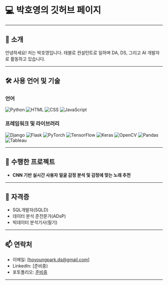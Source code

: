 # 💻 박호영의 깃허브 페이지

---

## 👋 소개
안녕하세요! 저는 박호영입니다. 태블로 컨설턴트로 일하며 DA, DS, 그리고 AI 개발자로 활동하고 있습니다.

---

## 🛠 사용 언어 및 기술

### 언어

![Python](https://img.shields.io/badge/Python-3776AB?style=flat-square&logo=python&logoColor=white)
![HTML](https://img.shields.io/badge/HTML-E34F26?style=flat-square&logo=html5&logoColor=white)
![CSS](https://img.shields.io/badge/CSS-1572B6?style=flat-square&logo=css3&logoColor=white)
![JavaScript](https://img.shields.io/badge/JavaScript-F7DF1E?style=flat-square&logo=javascript&logoColor=black)

### 프레임워크 및 라이브러리

![Django](https://img.shields.io/badge/Django-092E20?style=flat-square&logo=django&logoColor=white)
![Flask](https://img.shields.io/badge/Flask-000000?style=flat-square&logo=flask&logoColor=white)
![PyTorch](https://img.shields.io/badge/PyTorch-EE4C2C?style=flat-square&logo=pytorch&logoColor=white)
![TensorFlow](https://img.shields.io/badge/TensorFlow-FF6F00?style=flat-square&logo=tensorflow&logoColor=white)
![Keras](https://img.shields.io/badge/Keras-D00000?style=flat-square&logo=keras&logoColor=white)
![OpenCV](https://img.shields.io/badge/OpenCV-5C3EE8?style=flat-square&logo=opencv&logoColor=white)
![Pandas](https://img.shields.io/badge/Pandas-150458?style=flat-square&logo=pandas&logoColor=white)
![Tableau](https://img.shields.io/badge/Tableau-E97627?style=flat-square&logo=tableau&logoColor=white)


---

## 📂 수행한 프로젝트

- **CNN 기반 실시간 사용자 얼굴 감정 분석 및 감정에 맞는 노래 추천**

---

## 🏅 자격증

- SQL개발자(SQLD)
- 데이터 분석 준전문가(ADsP)
- 빅데이터 분석기사(필기)
---

## 📫 연락처

- 이메일: [hoyoungpark.ds@gmail.com]
- LinkedIn: [준비중)
- 포토폴리오: [준비중](준비중)

---
